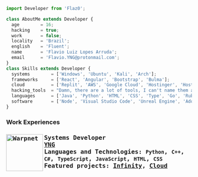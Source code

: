 ```js
import Developer from 'Flaz0';

class AboutMe extends Developer {
  age        = 16;
  hacking    = true;
  work       = false;
  locality   = 'Brazil';
  english    = 'Fluent';
  name       = 'Flavio Luiz Lopes Arruda';
  email      = 'Flavio.YNG@protonmail.com';
}
class Skills extends Developer {
  systems        = ['Windows', 'Ubuntu', 'Kali', 'Arch'];
  frameworks     = ['React', 'Angular', 'Bootstrap', 'Bulma'];
  cloud          = ['Replit', 'AWS', 'Google Cloud', 'Hostinger', 'HostGator', 'DreamHost'];
  hacking_tools  = "Damn, there are a lot of tools, I can't name them all here, unfortunately.";
  languages      = ['Java', 'Python', 'HTML', 'CSS', 'Type', 'Go', 'Ruby', 'C++', 'C#', 'SQL'];
  software       = ['Node', 'Visual Studio Code', 'Unreal Engine', 'Adobe Photoshop', 'Microsoft Visual Studio'];
}

```

<h3> Work Experiences <h3/>

<samp>

[<img align="left" width="100x" alt="Warpnet" src="https://i.imgur.com/q2L7jkf.png"/>](https://yngtech.repl.co/)

**Systems Developer** \
[**YNG**](https://yngtech.repl.co/) <!--• Full-time--> \
Languages ​​and Technologies: `Python`, `C++`, `C#`, `TypeScript`, `JavaScript`, `HTML`, `CSS`\
Featured projects: [Infinity](https://infinity.yngtech.repl.co/), [Cloud](https://cloud.yngtech.repl.co/)
<samp/>

